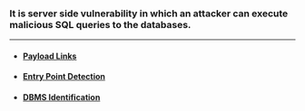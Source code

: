 ### It is server side vulnerability in which an attacker can execute malicious SQL queries to the databases.

---

- #### [Payload Links](https://github.com/SpiderSec101/Web_Application_Security_Testing/blob/main/Vulnerabilities/SQL%20Injection/Payload%20Links.md)
- #### [Entry Point Detection](https://github.com/SpiderSec101/Web_Application_Security_Testing/blob/main/Vulnerabilities/SQL%20Injection/Entrypoint_Detection.md)
- #### [DBMS Identification](https://github.com/SpiderSec101/Web_Application_Security_Testing/blob/main/Vulnerabilities/SQL%20Injection/DBMS_Identification.md)
